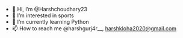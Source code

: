 - 👋 Hi, I’m @Harshchoudhary23
- 👀 I’m interested in sports
- 🌱 I’m currently learning Python
- 📫 How to reach me @harshgurj4r__, harshkloha2020@gmail.com

<!---
Harshchoudhary23/Harshchoudhary23 is a ✨ special ✨ repository because its `README.md` (this file) appears on your GitHub profile.
You can click the Preview link to take a look at your changes.
--->
